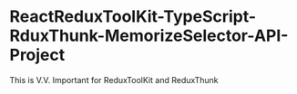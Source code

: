 # ReactReduxToolKit-TypeScript-RduxThunk-MemorizeSelector-API-Project
This is V.V. Important for ReduxToolKit and ReduxThunk

